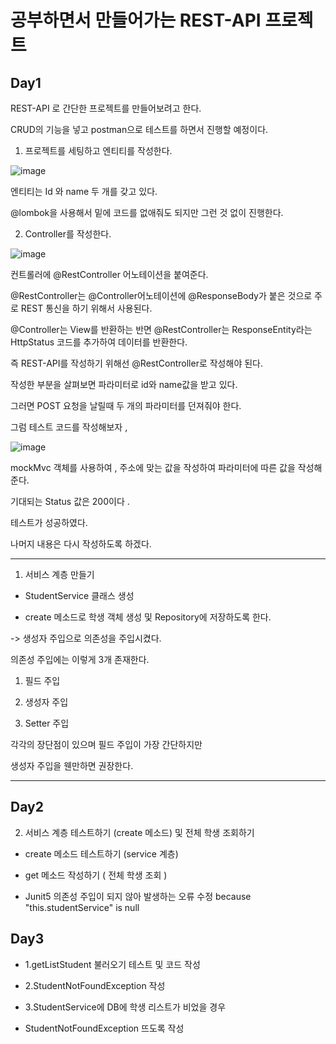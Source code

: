 # 공부하면서 만들어가는 REST-API 프로젝트


## Day1

REST-API 로 간단한 프로젝트를 만들어보려고 한다. 

 

CRUD의 기능을 넣고 postman으로 테스트를 하면서 진행할 예정이다.

 

1. 프로젝트를 세팅하고 엔티티를 작성한다. 

 ![image](https://github.com/LeeJongAnn/REST-API-Study/assets/50771738/b0abed28-ea5c-41fc-8174-abb9d222c5a1)



 

엔티티는 Id 와 name 두 개를 갖고 있다.

 

@lombok을 사용해서 밑에 코드를 없애줘도 되지만 그런 것 없이 진행한다. 

 

 

 

2. Controller를 작성한다. 

 
![image](https://github.com/LeeJongAnn/REST-API-Study/assets/50771738/a3900f60-f71a-4de8-8eda-41090e0a394b)


컨트롤러에 @RestController 어노테이션을 붙여준다. 

@RestController는 @Controller어노테이션에 @ResponseBody가 붙은 것으로 주로 REST 통신을 하기 위해서 사용된다.

 

@Controller는 View를 반환하는 반면  @RestController는 ResponseEntity라는 HttpStatus 코드를 추가하여 데이터를 반환한다.   

 

즉 REST-API를 작성하기 위해선 @RestController로 작성해야 된다.

 

작성한 부분을 살펴보면 파라미터로 id와 name값을 받고 있다. 

그러면 POST 요청을 날릴때 두 개의 파라미터를 던져줘야 한다. 

 

그럼 테스트 코드를 작성해보자 , 

 
![image](https://github.com/LeeJongAnn/REST-API-Study/assets/50771738/21d59573-7dba-4619-a9a3-022687d6990c)


 

mockMvc 객체를 사용하여 , 주소에 맞는 값을 작성하여 파라미터에 따른 값을 작성해준다. 

기대되는 Status 값은 200이다 .

 


 

테스트가 성공하였다. 

 

나머지 내용은 다시 작성하도록 하겠다. 

-------------------------------------------


1. 서비스 계층 만들기



- StudentService 클래스 생성

- create 메소드로 학생 객체 생성 및 Repository에 저장하도록 한다.


-> 생성자 주입으로 의존성을 주입시켰다.



의존성 주입에는 이렇게 3개 존재한다.

1. 필드 주입

2. 생성자 주입

3. Setter 주입



각각의 장단점이 있으며 필드 주입이 가장 간단하지만

생성자 주입을 웬만하면 권장한다.

---------------------------


## Day2 
2. 서비스 계층 테스트하기 (create 메소드) 및 전체 학생 조회하기

- create 메소드 테스트하기 (service 계층)

- get 메소드 작성하기 ( 전체 학생 조회 )

- Junit5 의존성 주입이 되지 않아 발생하는 오류 수정 because "this.studentService" is null 


## Day3

- 1.getListStudent 불러오기 테스트 및 코드 작성

- 2.StudentNotFoundException 작성

- 3.StudentService에 DB에 학생 리스트가 비었을 경우

- StudentNotFoundException 뜨도록 작성